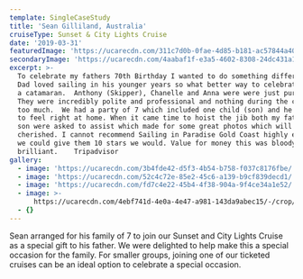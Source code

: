 ```yaml
---
template: SingleCaseStudy
title: 'Sean Gilliland, Australia'
cruiseType: Sunset & City Lights Cruise
date: '2019-03-31'
featuredImage: 'https://ucarecdn.com/311c7d0b-0fae-4d85-b181-ac57844a406a/'
secondaryImage: 'https://ucarecdn.com/4aabaf1f-e3a5-4602-8308-24dc431a16e4/'
excerpt: >-
  To celebrate my fathers 70th Birthday I wanted to do something different and
  Dad loved sailing in his younger years so what better way to celebrate than on
  a catamaran.  Anthony (Skipper), Chanelle and Anna were were just pure class.
  They were incredibly polite and professional and nothing during the cruise was
  too much.  We had a party of 7 which included one child (son) and he was made
  to feel right at home. When it came time to hoist the jib both my father and
  son were asked to assist which made for some great photos which will be
  cherished. I cannot recommend Sailing in Paradise Gold Coast highly enough. If
  we could give them 10 stars we would. Value for money this was bloody
  brilliant.    Tripadvisor
gallery:
  - image: 'https://ucarecdn.com/3b4fde42-d5f3-4b54-b758-f037c8176fbe/'
  - image: 'https://ucarecdn.com/52c4c72e-85e2-45c6-a139-b9cf839decd1/'
  - image: 'https://ucarecdn.com/fd7c4e22-45b4-4f38-904a-9f4ce34a1e52/'
  - image: >-
      https://ucarecdn.com/4ebf741d-4e0a-4e47-a981-143da9abec15/-/crop/1080x1210/0,170/-/preview/
  - {}
---
```

Sean arranged for his family of 7 to join our Sunset and City Lights Cruise as a special gift to his father.  We were delighted to help make this a special occasion for the family.  For smaller groups, joining one of our ticketed cruises can be an ideal option to celebrate a special occasion.
